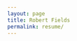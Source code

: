```yaml
---
layout: page
title: Robert Fields
permalink: resume/
---
```


<object>
  <embed src="/public/Robert Fields Resume.pdf" width= "720" height= "1000" align="center" type='application/pdf'>
</object>
